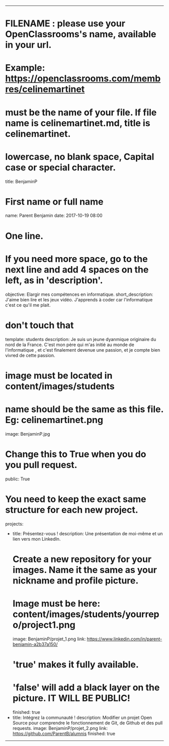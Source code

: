 ---

# FILENAME : please use your OpenClassrooms's name, available in your url.
# Example: https://openclassrooms.com/membres/celinemartinet
# must be the name of your file. If file name is celinemartinet.md, title is celinemartinet.
# lowercase, no blank space, Capital case or special character.
title: BenjaminP

# First name or full name
name: Parent Benjamin
date: 2017-10-19 08:00

# One line.
# If you need more space, go to the next line and add 4 spaces on the left, as in 'description'.
objective: Elargir mes compétences en informatique.
short_description: J'aime bien lire et  les jeux vidéo. J'apprends à coder car l'informatique c'est ce qu'il me plait.

# don't touch that
template: students
description:
    Je suis un jeune dyanmique originaire du nord de la France.
    C'est mon père qui m'as initié au monde de l'informatique ,
    et c'est finalement devenue une passion, et je compte bien vivred de cette passion.

# image must be located in content/images/students
# name should be the same as this file. Eg: celinemartinet.png
image: BenjaminP.jpg

# Change this to True when you do you pull request.
public: True

# You need to keep the exact same structure for each new project.
projects:
  - title: Présentez-vous !
    description: Une présentation de moi-même et un lien vers mon LinkedIn.
    # Create a new repository for your images. Name it the same as your nickname and profile picture.
    # Image must be here: content/images/students/yourrepo/project1.png
    image: BenjaminP/projet_1.png
    link: https://www.linkedin.com/in/parent-benjamin-a2b37a150/
    # 'true' makes it fully available.
    # 'false' will add a black layer on the picture. IT WILL BE PUBLIC!
    finished: true
  - title: Intégrez la communauté !
    description: Modifier un projet Open Source pour comprendre le fonctionnement de Git, de Github et des pull requests. 
    image: BenjaminP/projet_2.png
    link: https://github.com/ParentB/alumnis
    finished: true
  
---